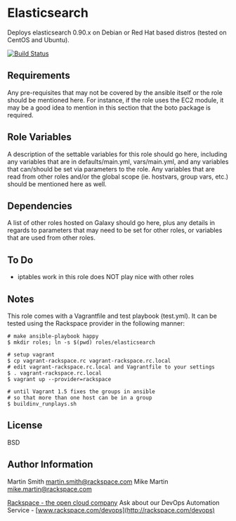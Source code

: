Elasticsearch
========

Deploys elasticsearch 0.90.x on Debian or Red Hat based distros (tested on CentOS and Ubuntu).

[![Build Status](http://drone.onitato.com/github.com/rack-roles/elasticsearch/status.svg?branch=master)](http://drone.onitato.com/github.com/rack-roles/elasticsearch)

Requirements
------------

Any pre-requisites that may not be covered by the ansible itself or the role should be mentioned here. For instance, if the role uses the EC2 module, it may be a good idea to mention in this section that the boto package is required.

Role Variables
--------------

A description of the settable variables for this role should go here, including any variables that are in defaults/main.yml, vars/main.yml, and any variables that can/should be set via parameters to the role. Any variables that are read from other roles and/or the global scope (ie. hostvars, group vars, etc.) should be mentioned here as well.

Dependencies
------------

A list of other roles hosted on Galaxy should go here, plus any details in regards to parameters that may need to be set for other roles, or variables that are used from other roles.

To Do
------------

- iptables work in this role does NOT play nice with other roles

Notes
------------

This role comes with a Vagrantfile and test playbook (test.yml). It can be tested using the Rackspace provider in the following manner:

```
# make ansible-playbook happy
$ mkdir roles; ln -s $(pwd) roles/elasticsearch

# setup vagrant
$ cp vagrant-rackspace.rc vagrant-rackspace.rc.local
# edit vagrant-rackspace.rc.local and Vagrantfile to your settings
$ . vagrant-rackspace.rc.local
$ vagrant up --provider=rackspace

# until Vagrant 1.5 fixes the groups in ansible
# so that more than one host can be in a group
$ buildinv_runplays.sh
```

License
-------

BSD

Author Information
------------------

Martin Smith <martin.smith@rackspace.com>
Mike Martin <mike.martin@rackspace.com>

[Rackspace - the open cloud company](http://rackspace.com)
Ask about our DevOps Automation Service - [www.rackspace.com/devops](http://rackspace.com/devops)
